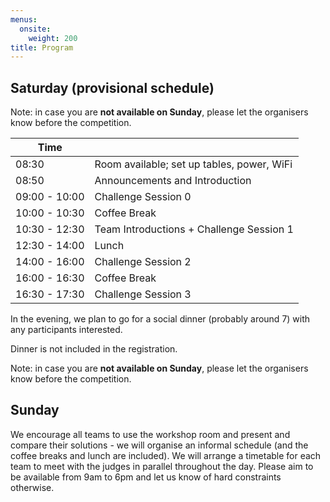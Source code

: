 ```yaml
---
menus: 
  onsite:
    weight: 200
title: Program
---
```


<!-- VerifyThis will be held at XXX (the location for all ETAPS 2025 events) in room XXX. -->

## Saturday (provisional schedule)

Note: in case you are **not available on Sunday**, please let the
organisers know before the competition.

| Time|                                                    |
|-----|----------------------------------------------------|
|08:30|Room available; set up tables, power, WiFi|
|08:50| Announcements and Introduction|
|09:00 - 10:00|Challenge Session 0|
|10:00 - 10:30|Coffee Break|
|10:30 - 12:30|Team Introductions + Challenge Session 1|
|12:30 - 14:00|Lunch|
|14:00 - 16:00|Challenge Session 2|
|16:00 - 16:30|Coffee Break|
|16:30 - 17:30|Challenge Session 3|

In the evening, we plan to go for a social dinner (probably around 7)
with any participants interested.

Dinner is not included in the registration.

Note: in case you are **not available on Sunday**, please let the
organisers know before the competition.

## Sunday

We encourage all teams to use the workshop room and present and compare
their solutions - we will organise an informal schedule (and the coffee
breaks and lunch are included). We will arrange a timetable for each
team to meet with the judges in parallel throughout the day. Please aim
to be available from 9am to 6pm and let us know of hard constraints
otherwise.
